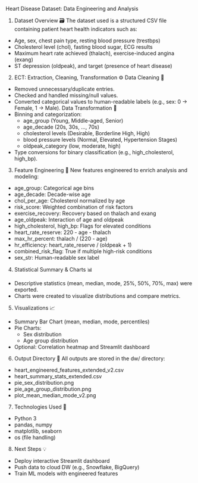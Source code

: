Heart Disease Dataset: Data Engineering and Analysis
1. Dataset Overview 🗃️
The dataset used is a structured CSV file containing patient heart health indicators such as:
- Age, sex, chest pain type, resting blood pressure (trestbps)
- Cholesterol level (chol), fasting blood sugar, ECG results
- Maximum heart rate achieved (thalach), exercise-induced angina (exang)
- ST depression (oldpeak), and target (presence of heart disease)
2. ECT: Extraction, Cleaning, Transformation ⚙️
Data Cleaning 🧼
- Removed unnecessary/duplicate entries.
- Checked and handled missing/null values.
- Converted categorical values to human-readable labels (e.g., sex: 0 → Female, 1 → Male).
Data Transformation 🔁
- Binning and categorization:
  - age_group (Young, Middle-aged, Senior)
  - age_decade (20s, 30s, ..., 70s)
  - cholesterol levels (Desirable, Borderline High, High)
  - blood pressure levels (Normal, Elevated, Hypertension Stages)
  - oldpeak_category (low, moderate, high)
- Type conversions for binary classification (e.g., high_cholesterol, high_bp).
3. Feature Engineering 🧠
New features engineered to enrich analysis and modeling:
- age_group: Categorical age bins
- age_decade: Decade-wise age
- chol_per_age: Cholesterol normalized by age
- risk_score: Weighted combination of risk factors
- exercise_recovery: Recovery based on thalach and exang
- age_oldpeak: Interaction of age and oldpeak
- high_cholesterol, high_bp: Flags for elevated conditions
- heart_rate_reserve: 220 - age - thalach
- max_hr_percent: thalach / (220 - age)
- hr_efficiency: heart_rate_reserve / (oldpeak + 1)
- combined_risk_flag: True if multiple high-risk conditions
- sex_str: Human-readable sex label
4. Statistical Summary & Charts 📊
- Descriptive statistics (mean, median, mode, 25%, 50%, 70%, max) were exported.
- Charts were created to visualize distributions and compare metrics.
5. Visualizations 📈
- Summary Bar Chart (mean, median, mode, percentiles)
- Pie Charts:
  - Sex distribution
  - Age group distribution
- Optional: Correlation heatmap and Streamlit dashboard
6. Output Directory 🧪
All outputs are stored in the dw/ directory:
- heart_engineered_features_extended_v2.csv
- heart_summary_stats_extended.csv
- pie_sex_distribution.png
- pie_age_group_distribution.png
- plot_mean_median_mode_v2.png
7. Technologies Used 🚀
- Python 3
- pandas, numpy
- matplotlib, seaborn
- os (file handling)
8. Next Steps 💡
- Deploy interactive Streamlit dashboard
- Push data to cloud DW (e.g., Snowflake, BigQuery)
- Train ML models with engineered features
